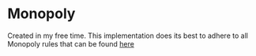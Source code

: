 # Monopoly
Created in my free time. This implementation does its best to adhere to all Monopoly rules that can be found [here](http://richard_wilding.tripod.com/monorules.htm#)
